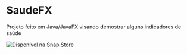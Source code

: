 # SaudeFX
Projeto feito em Java/JavaFX visando demostrar alguns indicadores de saúde 

[![Disponível na Snap Store](https://snapcraft.io/static/images/badges/pt/snap-store-white.svg)](https://snapcraft.io/saudefx)
